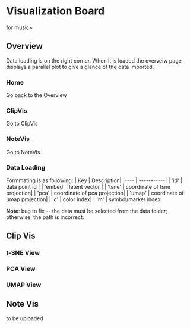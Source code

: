 # Visualization Board
  for music~
  
## Overview
Data loading is on the right corner. When it is loaded the overveiw page displays a parallel plot to give a glance of the data imported.

### Home
Go back to the Overview

### ClipVis
Go to ClipVis

### NoteVis
Go to NoteVis

### Data Loading 
Formmating is as following:
| Key | Description|
|---- | -----------|
| 'id'    | data point id |
| 'embed' | latent vector |
| 'tsne'  | coordinate of tsne projection|
| 'pca'   | coordinate of pca projection|
| 'umap'  | coordinate of umap projection|
| 'c'     | color index|
| 'm'     | symbol/marker index|

**Note**: bug to fix -- the data must be selected from the data folder; otherwise, the path is incorrect.


## Clip Vis
### t-SNE View
### PCA View
### UMAP View

## Note Vis
to be uploaded

 
